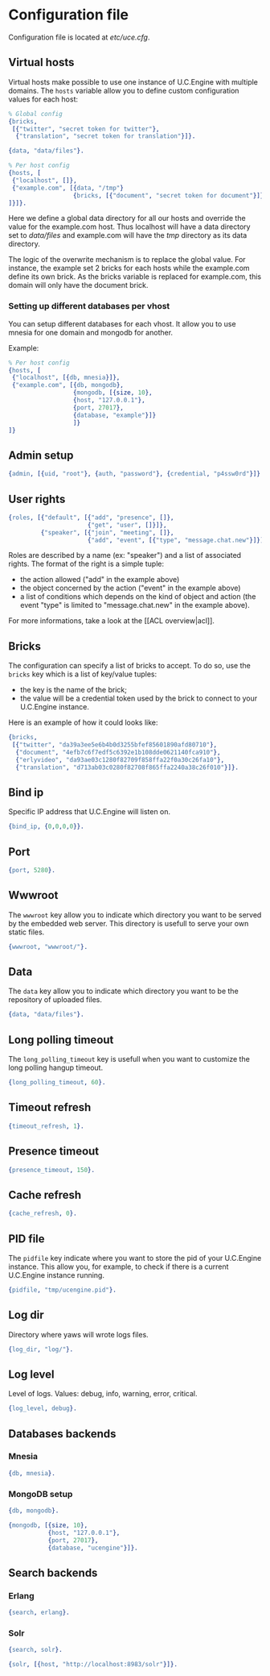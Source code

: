 # Configuration file

Configuration file is located at *etc/uce.cfg*.

## Virtual hosts

Virtual hosts make possible to use one instance of U.C.Engine with multiple domains.
The `hosts` variable allow you to define custom configuration values for each host:

```erlang
% Global config
{bricks,
 [{"twitter", "secret token for twitter"},
  {"translation", "secret token for translation"}]}.

{data, "data/files"}.

% Per host config
{hosts, [
 {"localhost", []},
 {"example.com", [{data, "/tmp"}
                  {bricks, [{"document", "secret token for document"}]}
]}]}.
```

Here we define a global data directory for all our hosts and override the value for
the example.com host. Thus localhost will have a data directory set to *data/files* and example.com will have the *tmp* directory as its data directory.

The logic of the overwrite mechanism is to replace the global value. For instance, the example set 2 bricks for each hosts while the example.com define its own brick.
As the bricks variable is replaced for example.com, this domain will only have the document brick.

### Setting up different databases per vhost

You can setup different databases for each vhost. It allow you to use mnesia for one domain and mongodb for another.

Example:

```erlang
% Per host config
{hosts, [
 {"localhost", [{db, mnesia}]},
 {"example.com", [{db, mongodb},
                  {mongodb, [{size, 10},
                  {host, "127.0.0.1"},
                  {port, 27017},
                  {database, "example"}]}
                  ]}
]}
```

## Admin setup

```erlang
{admin, [{uid, "root"}, {auth, "password"}, {credential, "p4ssw0rd"}]}.
```

## User rights

```erlang
{roles, [{"default", [{"add", "presence", []},
                      {"get", "user", []}]},
         {"speaker", [{"join", "meeting", []},
                      {"add", "event", [{"type", "message.chat.new"}]}]}]}.
```

Roles are described by a name (ex: "speaker") and a list of associated
rights. The format of the right is a simple tuple:

  - the action allowed ("add" in the example above)
  - the object concerned by the action ("event" in the example above)
  - a list of conditions which depends on the kind of object and
    action (the event "type" is limited to "message.chat.new" in the
    example above).

For more informations, take a look at the [[ACL overview|acl]].

## Bricks

The configuration can specify a list of bricks to accept.
To do so, use the `bricks` key which is a list of key/value tuples:

  - the key is the name of the brick;
  - the value will be a credential token used by the brick to connect to your U.C.Engine instance.

Here is an example of how it could looks like:

```erlang
{bricks,
 [{"twitter", "da39a3ee5e6b4b0d3255bfef85601890afd80710"},
  {"document", "4efb7c6f7edf5c6392e1b108dde0621140fca910"},
  {"erlyvideo", "da93ae03c1280f82709f858ffa22f0a30c26fa10"},
  {"translation", "d713ab03c0280f82708f865ffa2240a38c26f010"}]}.
```

## Bind ip

Specific IP address that U.C.Engine will listen on.

```erlang
{bind_ip, {0,0,0,0}}.
```

## Port

```erlang
{port, 5280}.
```

## Wwwroot

The `wwwroot` key allow you to indicate which directory you want to be served by the embedded web server.
This directory is usefull to serve your own static files.

```erlang
{wwwroot, "wwwroot/"}.
```

## Data

The `data` key allow you to indicate which directory you want to be the repository of uploaded files.

```erlang
{data, "data/files"}.
```

## Long polling timeout

The `long_polling_timeout` key is usefull when you want to customize the long polling hangup timeout.

```erlang
{long_polling_timeout, 60}.
```

## Timeout refresh

```erlang
{timeout_refresh, 1}.
```

## Presence timeout

```erlang
{presence_timeout, 150}.
```

## Cache refresh

```erlang
{cache_refresh, 0}.
```

## PID file

The `pidfile` key indicate where you want to store the pid of your U.C.Engine instance.
This allow you, for example, to check if there is a current U.C.Engine instance running.

```erlang
{pidfile, "tmp/ucengine.pid"}.
```

## Log dir

Directory where yaws will wrote logs files.

```erlang
{log_dir, "log/"}.
```

## Log level

Level of logs. Values: debug, info, warning, error, critical.

```erlang
{log_level, debug}.
```

## Databases backends

### Mnesia

```erlang
{db, mnesia}.
```

### MongoDB setup

```erlang
{db, mongodb}.

{mongodb, [{size, 10},
           {host, "127.0.0.1"},
           {port, 27017},
           {database, "ucengine"}]}.
```

## Search backends

### Erlang

```erlang
{search, erlang}.
```

### Solr

```erlang
{search, solr}.

{solr, [{host, "http://localhost:8983/solr"}]}.
```
